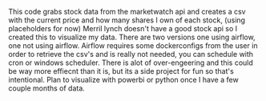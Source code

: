 This code grabs stock data from the marketwatch api and creates a csv with the current price and how many shares I own of each stock, (using placeholders for now) Merril lynch doesn't have a good stock api so I created this to visualize my data.
There are two versions one using airflow, one not using airflow. Airflow requires some dockerconfigs from the user in order to retrieve the csv's and is really not needed, you can schedule with cron or windows scheduler. 
There is alot of  over-engeering and this could be way more effiecnt than it is, but its a side project for fun so that's intentional.
Plan to visualize with powerbi or python once I have a few couple months of data.
